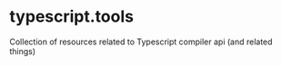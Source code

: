 # typescript.tools

Collection of resources related to Typescript compiler api (and related things)

